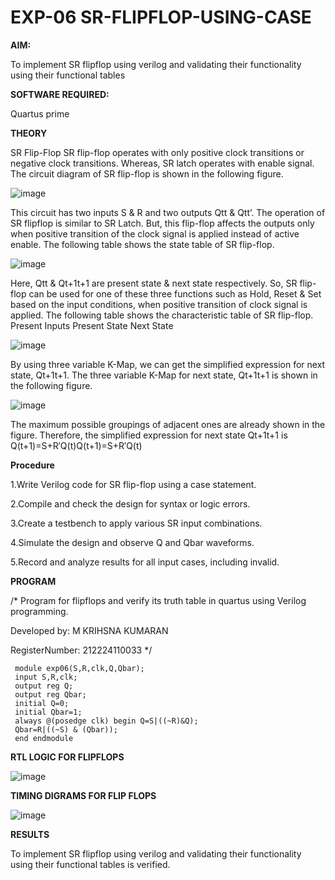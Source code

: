# EXP-06 SR-FLIPFLOP-USING-CASE

**AIM:**

To implement  SR flipflop using verilog and validating their functionality using their functional tables

**SOFTWARE REQUIRED:**

Quartus prime

**THEORY**

SR Flip-Flop SR flip-flop operates with only positive clock transitions or negative clock transitions. Whereas, SR latch operates with enable signal. The circuit diagram of SR flip-flop is shown in the following figure.

![image](https://github.com/naavaneetha/SR-FLIPFLOP-USING-CASE/assets/154305477/0f710028-ad52-4d3e-9276-8714cf023a25)

 
This circuit has two inputs S & R and two outputs Qtt & Qtt’. The operation of SR flipflop is similar to SR Latch. But, this flip-flop affects the outputs only when positive transition of the clock signal is applied instead of active enable. The following table shows the state table of SR flip-flop.

![image](https://github.com/naavaneetha/SR-FLIPFLOP-USING-CASE/assets/154305477/dabfc4f4-87e3-4cbc-9472-f89ee1b5ed30)

 
Here, Qtt & Qt+1t+1 are present state & next state respectively. So, SR flip-flop can be used for one of these three functions such as Hold, Reset & Set based on the input conditions, when positive transition of clock signal is applied. The following table shows the characteristic table of SR flip-flop. Present Inputs Present State Next State

![image](https://github.com/naavaneetha/SR-FLIPFLOP-USING-CASE/assets/154305477/dd90d16c-aec5-4290-a586-e2346b1e9eb5)

 
By using three variable K-Map, we can get the simplified expression for next state, Qt+1t+1. The three variable K-Map for next state, Qt+1t+1 is shown in the following figure.

![image](https://github.com/naavaneetha/SR-FLIPFLOP-USING-CASE/assets/154305477/473efad6-d70b-4ca7-aeb7-898bbfca319f)

 
The maximum possible groupings of adjacent ones are already shown in the figure. Therefore, the simplified expression for next state Qt+1t+1 is Q(t+1)=S+R′Q(t)Q(t+1)=S+R′Q(t)

**Procedure**

1.Write Verilog code for SR flip-flop using a case statement.

2.Compile and check the design for syntax or logic errors.

3.Create a testbench to apply various SR input combinations.

4.Simulate the design and observe Q and Qbar waveforms.

5.Record and analyze results for all input cases, including invalid.

**PROGRAM**

/* Program for flipflops and verify its truth table in quartus using Verilog programming. 

Developed by: M KRIHSNA KUMARAN

RegisterNumber: 212224110033
*/
```
 module exp06(S,R,clk,Q,Qbar);
 input S,R,clk;
 output reg Q;
 output reg Qbar;
 initial Q=0;
 initial Qbar=1;
 always @(posedge clk) begin Q=S|((~R)&Q);
 Qbar=R|((~S) & (Qbar));
 end endmodule
```

**RTL LOGIC FOR FLIPFLOPS**

![image](https://github.com/user-attachments/assets/7e1fb88c-41e3-4eae-b2ee-fcc7444256cf)


**TIMING DIGRAMS FOR FLIP FLOPS**

![image](https://github.com/user-attachments/assets/b83fee26-a4e5-4f79-87ce-18ae725c8049)


**RESULTS**

To implement SR flipflop using verilog and validating their functionality using their functional tables is verified.
